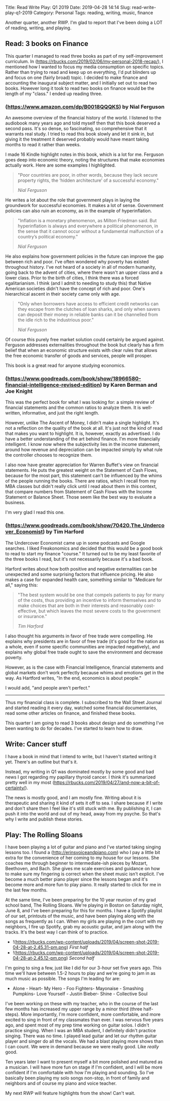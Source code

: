 Title: Read Write Play: Q1 2019
Date: 2019-04-28 14:14
Slug: read-write-play-q1-2019
Category: Personal
Tags: reading, writing, music, finance

Another quarter, another RWP. I'm glad to report that I've been doing a LOT of reading, writing, and playing. 

## Read: 3 books on Finance

This quarter I managed to read three books as part of my self-improvement curriculum. In (https://rbucks.com/2019/02/06/my-personal-2018-recap/), I mentioned how I wanted to focus my media consumption on specific topics. Rather than trying to read and keep up on everything, I'd put blinders up and focus on one (fairly broad) topic. I decided to make finance and accounting the inaugural subject matter, and I initially set out to read two books. However long it took to read two books on finance would be the length of my "class." I ended up reading three. 

### (https://www.amazon.com/dp/B0018QQQKS) by Nial Ferguson

An awesome overview of the financial history of the world. I listened to the audiobook many years ago and told myself then that this book deserved a second pass. It's so dense, so fascinating, so comprehensive that it warrants real study. I tried to read this book slowly and let it sink in, but giving it the treatment it deserved probably would have meant taking months to read it rather than weeks. 

I made 16 Kindle highlight notes in this book, which is a lot for me. Ferguson goes deep into economic theory, noting the structures that make economies actually work. Here are some examples I highlighted.

> "Poor countries are poor, in other words, because they lack secure property rights, the ‘hidden architecture’ of a successful economy." 
> 
> <cite>Nial Ferguson
</cite>

He writes a lot about the role that government plays in laying the groundwork for successful economies. It makes a lot of sense. Government policies can also ruin an economy, as in the example of hyperinflation.

> "Inflation is a monetary phenomenon, as Milton Friedman said. But hyperinflation is always and everywhere a political phenomenon, in the sense that it cannot occur without a fundamental malfunction of a country’s political economy."
> 
> <cite>Nial Ferguson</cite>

He also explains how government policies in the future can improve the gap between rich and poor. I've often wondered why poverty has existed throughout history. I've not heard of a society in all of modern humanity, going back to the advent of cities, where there wasn't an upper class and a lower class. Prior to the birth of cities, I think there was a forced egalitarianism. I think (and I admit to needing to study this) that Native American societies didn't have the concept of rich and poor. One's hierarchical ascent in their society came only with age. 

> "Only when borrowers have access to efficient credit networks can they escape from the clutches of loan sharks, and only when savers can deposit their money in reliable banks can it be channelled from the idle rich to the industrious poor."
> 
> <cite>Nial Ferguson</cite>

Of course this purely free market solution could certainly be argued against. Ferguson addresses externalities throughout the book but clearly has a firm belief that when an economic structure exists with clear rules that allows the free economic transfer of goods and services, people will prosper. 

This book is a great read for anyone studying economics.

### (https://www.goodreads.com/book/show/18966580-financial-intelligence-revised-edition) by Karen Berman and Joe Knight

This was the perfect book for what I was looking for: a simple review of financial statements and the common ratios to analyze them. It is well-written, informative, and just the right length. 

However, unlike The Ascent of Money, I didn't make a single highlight. It's not a reflection on the quality of the book at all. It's just not the kind of read that makes you want to highlight. It is, however, exactly as advertised. I do have a better understanding of the art behind finance. I'm more financially intelligent. I know now where the subjectivity lies in the income statement, around how revenue and depreciation can be impacted simply by what rule the controller chooses to recognize them.

I also now have greater appreciation for Warren Buffet's view on financial statements. He puts the greatest weight on the Statement of Cash Flows, because for the most part, this statement can't be influenced by the whims of the people running the books. There are ratios, which I recall from my MBA classes but didn't really click until I read about them in this context, that compare numbers from Statement of Cash Flows with the Income Statement or Balance Sheet. Those seem like the best way to evaluate a business. 

I'm very glad I read this one. 

### (https://www.goodreads.com/book/show/70420.The_Undercover_Economist) by Tim Harford

The Undercover Economist came up in some podcasts and Google searches. I liked Freakonomics and decided that this would be a good book to read to start my finance "course." It turned out to be my least favorite of the three books I read, but it's not necessarily because it's a bad book. 

Harford writes about how both positive and negative externalities can be unexpected and some surprising factors that influence pricing. He also makes a case for expanded health care, something similar to "Medicare for all," saying this:

> "The best  system would be one that compels patients to pay for many of the costs, thus providing an incentive to inform themselves and to make choices that are both in their interests and reasonably cost-effective, but which leaves the most severe costs to the government or insurance."
> 
> <cite>Tim Harford</cite>

I also thought his arguments in favor of free trade were compelling. He explains why presidents are in favor of free trade (it's good for the nation as a whole, even if some specific communities are impacted negatively), and explains why global free trade ought to save the environment and decrease poverty.

However, as is the case with Financial Intelligence, financial statements and global markets don't work perfectly because whims and emotions get in the way. As Hartford writes, "In the end, economics is about people." 

I would add, "and people aren't perfect."

---

Thus my financial class is complete. I subscribed to the Wall Street Journal and started reading it every day, watched some financial documentaries, read some other articles on finance, and finished these books. 

This quarter I am going to read 3 books about design and do something I've been wanting to do for decades. I've started to learn how to draw. 

## Write: Cancer stuff

I have a book in mind that I intend to write, but I haven't started writing it yet. There's an outline but that's it. 

Instead, my writing in Q1 was dominated mostly by some good and bad news I got regarding my papillary thyroid cancer. I think it's summarized pretty well in my most (https://rbucks.com/2019/04/27/and-now-a-bit-of-certainty/). 

The news is mostly good, and I am mostly fine. Writing about it is therapeutic and sharing it kind of sets it off to sea. I share because if I write and don't share then I feel like it's still stuck with me. By publishing it, I can push it into the world and out of my head, away from my psyche. So that's why I write and publish these stories. 

## Play: The Rolling Sloans

I have been playing a lot of guitar and piano and I've started taking singing lessons too. I found a (http://erinsvoiceandpiano.com) who I pay a little bit extra for the convenience of her coming to my house for our lessons. She coaches me through beginner to intermediate-ish pieces by Mozart, Beethoven, and Bach. She gives me scale exercises and guidance on how to make sure my fingering is correct when the sheet music isn't explicit. I've become a much better piano player since the lessons began and it's become more and more fun to play piano. It really started to click for me in the last few months.

At the same time, I've been preparing for the 10 year reunion of my grad school band, The Rolling Sloans. We're playing in Boston on Saturday night, June 8, and I've been preparing for this for months. I have a Spotify playlist of our set, printouts of the music, and have been playing along with the songs as frequently as I can. When my girls are playing in the court with my neighbors, I fire up Spotify, grab my acoustic guitar, and jam along with the tracks. It's the best way I can think of to practice. 

- !(https://rbucks.com/wp-content/uploads/2019/04/screen-shot-2019-04-28-at-2.45.31-pm.png)
*First half*
- !(https://rbucks.com/wp-content/uploads/2019/04/screen-shot-2019-04-28-at-2.45.12-pm.png)
*Second half*

I'm going to sing a few, just like I did for our 3-hour set five years ago. This time we'll have between 1.5-2 hours to play and we're going to jam in as much music as possible. The songs I'm leading for are:

- Alone - Heart- My Hero - Foo Fighters- Mayonaise - Smashing Pumpkins- Love Yourself - Justin Bieber- Shine - Collective Soul

I've been working on these with my teacher, who in the course of the last few months has increased my upper range by a minor third (three half-steps). More importantly, I'm more confident, more comfortable, and more excited to sing in front of my classmates than ever. I was nervous five years ago, and spent most of my prep time working on guitar solos. I didn't practice singing. When I was an MBA student, I definitely didn't practice singing. There was no time. I played lead guitar and let our rhythm guitar player and singer do all the vocals. We had a blast playing more shows than I can count. We were in demand because we were really good. Like *really* good. 

Ten years later I want to present myself a bit more polished and matured as a musician. I will have more fun on stage if I'm confident, and I will be more confident if I'm comfortable with how I'm playing and sounding. So I've basically been playing my solo songs non-stop, in front of family and neighbors and of course my piano and voice teacher. 

My next RWP will feature highlights from the show! Can't wait.